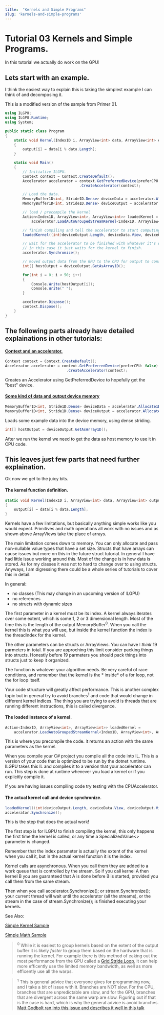 ```yaml
---
title:  "Kernels and Simple Programs"
slug: 'kernels-and-simple-programs'
---
```


# Tutorial 03 Kernels and Simple Programs.

In this tutorial we actually do work on the GPU!

## Lets start with an example.

I think the easiest way to explain this is taking the simplest example I can think of and decomposing it.

This is a modified version of the sample from Primer 01.

```C#
using ILGPU;
using ILGPU.Runtime;
using System;

public static class Program
{
    static void Kernel(Index1D i, ArrayView<int> data, ArrayView<int> output)
    {
        output[i] = data[i % data.Length];
    }

    static void Main()
    {
        // Initialize ILGPU.
        Context context = Context.CreateDefault();
        Accelerator accelerator = context.GetPreferredDevice(preferCPU: false)
                                  .CreateAccelerator(context);

        // Load the data.
        MemoryBuffer1D<int, Stride1D.Dense> deviceData = accelerator.Allocate1D(new int[] { 0, 1, 2, 3, 4, 5, 6, 7, 8, 9 });
        MemoryBuffer1D<int, Stride1D.Dense> deviceOutput = accelerator.Allocate1D<int>(10_000);

        // load / precompile the kernel
        Action<Index1D, ArrayView<int>, ArrayView<int>> loadedKernel = 
            accelerator.LoadAutoGroupedStreamKernel<Index1D, ArrayView<int>, ArrayView<int>>(Kernel);

        // finish compiling and tell the accelerator to start computing the kernel
        loadedKernel((int)deviceOutput.Length, deviceData.View, deviceOutput.View);

        // wait for the accelerator to be finished with whatever it's doing
        // in this case it just waits for the kernel to finish.
        accelerator.Synchronize();

        // moved output data from the GPU to the CPU for output to console
        int[] hostOutput = deviceOutput.GetAsArray1D();

        for(int i = 0; i < 50; i++)
        {
            Console.Write(hostOutput[i]);
            Console.Write(" ");
        }

        accelerator.Dispose();
        context.Dispose();
    }
}
```

## The following parts already have detailed explainations in other tutorials:

#### [Context and an accelerator.](Tutorial-01.md)

```C#
Context context = Context.CreateDefault();
Accelerator accelerator = context.GetPreferredDevice(preferCPU: false)
                            .CreateAccelerator(context);
```

Creates an Accelerator using GetPreferredDevice to hopefully get the "best" device.

#### [Some kind of data and output device memory](Tutorial-02.md)

```C#
MemoryBuffer1D<int, Stride1D.Dense> deviceData = accelerator.Allocate1D(new int[] { 0, 1, 2, 3, 4, 5, 6, 7, 8, 9 });
MemoryBuffer1D<int, Stride1D.Dense> deviceOutput = accelerator.Allocate1D<int>(10_000);
```

Loads some example data into the device memory, using dense striding.

```C#
int[] hostOutput = deviceOutput.GetAsArray1D();
```

After we run the kernel we need to get the data as host memory to use it in CPU code.

## This leaves just few parts that need further explaination.

Ok now we get to the juicy bits.

#### The kernel function definition.

```C#
static void Kernel(Index1D i, ArrayView<int> data, ArrayView<int> output)
{
    output[i] = data[i % data.Length];
}
```

Kernels have a few limitations, but basically anything simple works like you would expect.
Primitives and math operations all work with no issues and as shown above ArrayViews
take the place of arrays.

The main limitation comes down to memory. You can only allocate and pass non-nullable value
types that have a set size. Structs that have arrays can cause issues but more on this in
the future struct tutorial. In general I have had little issue working around this. Most
of the change is in how data is stored. As for my classes it was not to hard to change
over to using structs. Anyways, I am digressing there could be a whole series of tutorials
to cover this in detail.

In general:

* no classes (This may change in an upcoming version of ILGPU)
* no references
* no structs with dynamic sizes

The first parameter in a kernel must be its index. A kernel always iterates over some extent, which
is some 1, 2 or 3 dimensional length. Most of the time this is the length of the output MemoryBuffer<sup>0</sup>.
When you call the kernel this is what you will use, but inside the kernel function the index is the
threadIndex for the kernel.

The other parameters can be structs or ArrayViews. You can have I *think* 19 parmeters in total. If you
are approching this limit consider packing things into structs. Honestly before 19 parmeters you should pack things
into structs just to keep it organized.

The function is whatever your algorithm needs. Be very careful of race conditions, and remember that the kernel is the *
inside* of a for loop,
not the for loop itself.

Your code structure will greatly affect performance. This is another complex topic but in general
try to avoid branches<sup>1</sup> and code that would change in different kernel indices. The thing you are trying
to avoid is threads that are running different instructions, this is called divergence.

#### The loaded instance of a kernel.

```C#
Action<Index1D, ArrayView<int>, ArrayView<int>> loadedKernel = 
    accelerator.LoadAutoGroupedStreamKernel<Index1D, ArrayView<int>, ArrayView<int>>(Kernel);
```

This is where you precompile the code. It returns an action with the same parameters as the kernel.

When you compile your C# project you compile all the code into IL. This is a version of your code
that is optimized to be run by the dotnet runtime. ILGPU takes this IL and compiles it to a version
that your accelerator can run. This step is done at runtime whenever you load a kernel or if you
explicitly compile it.

If you are having issues compiling code try testing with the CPUAccelerator.

#### The actual kernel call and device synchronize.

```C#
loadedKernel((int)deviceOutput.Length, deviceData.View, deviceOutput.View);
accelerator.Synchronize();
```

This is the step that does the actual work!

The first step is for ILGPU to finish compiling the kernel, this only happens the first time
the kernel is called, or any time a SpecializedValue<> parameter is changed.

Remember that the index parameter is actually the extent of the kernel when you call it,
but in the actual kernel function it is the index.

Kernel calls are asynchronous. When you call them they are added to a work queue that is controlled by the stream.
So if you call kernel A then kernel B you are guaranteed that A is done before B is started, provided you call them
from the same stream.

Then when you call accelerator.Synchronize(); or stream.Synchronize(); your current thread will wait until
the accelerator (all the streams), or the stream in the case of stream.Synchronize(); is finished executing your
kernels.

See Also:

[Simple Kernel Sample](https://github.com/m4rs-mt/ILGPU/tree/master/Samples/SimpleKernel)

[Simple Math Sample](https://github.com/m4rs-mt/ILGPU/tree/master/Samples/SimpleMath)

> <sup>0</sup>
> While it is easiest to group kernels based on the extent of the output buffer
> it is likely *faster* to group them based on the hardware that is running the kernel.
> For example there is this method of eaking out the most performance from the GPU called a
> [Grid Stride Loop](https://developer.nvidia.com/blog/cuda-pro-tip-write-flexible-kernels-grid-stride-loops/),
> it can help more efficently use the limited memory bandwidth, as well as more efficently use all the warps.

> <sup>1</sup>
> This is general advice that everyone gives for programming now, and I take a bit of issue with it. Branches are NOT
> slow.
> For the CPU, branches that are unpredictable are slow, and for the GPU, branches that are divergent across the same
> warp are slow.
> Figuring out if that is the case is hard, which is why the general advice is avoid
> branches. [Matt Godbolt ran into this issue and describes it well in this talk](https://youtu.be/HG6c4Kwbv4I?t=2532)
